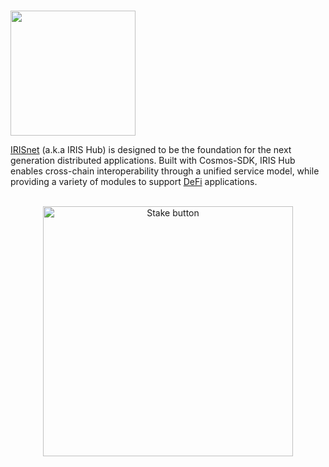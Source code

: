 # <p align="center">
  <img width="200" src="https://user-images.githubusercontent.com/95366163/149371754-dae9cf97-616e-486f-bfc3-4dbc4155dc25.png">
</p>

[IRISnet](https://www.irisnet.org/) (a.k.a IRIS Hub) is designed to be the foundation for the next generation distributed applications. Built with Cosmos-SDK, IRIS Hub enables cross-chain interoperability through a unified service model, while providing a variety of modules to support [DeFi](DeFi.md) applications. <br>
<br>


<p align="center">
  <img width="400" alt="Stake button" src="https://user-images.githubusercontent.com/95366163/149524609-756864ef-1cc9-4eca-8ab9-433b14ad4cbb.png">
</p>
